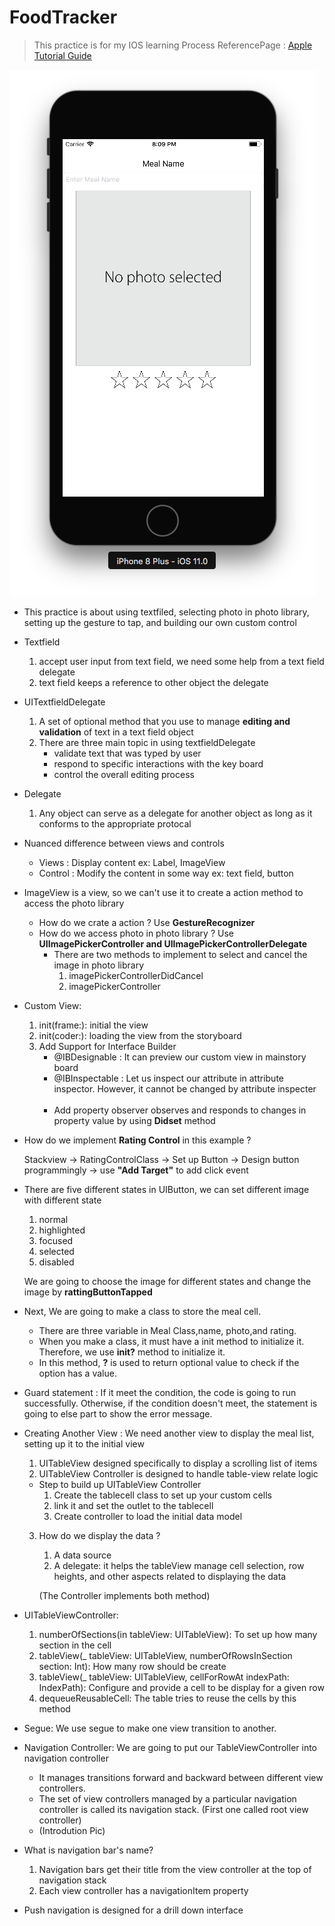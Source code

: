 # FoodTracker
> This practice is for my IOS learning Process
> ReferencePage : [Apple Tutorial Guide](https://developer.apple.com/library/content/referencelibrary/GettingStarted/DevelopiOSAppsSwift/index.html#//apple_ref/doc/uid/TP40015214-CH2-SW1)

![Default Interface](https://github.com/HermesKeng/FoodTracker/blob/master/images/default.png)

- This practice is about using textfiled, selecting photo in photo library, setting up the gesture to tap, and building our own custom control

- Textfield
  1. accept user input from text field, we need some help from a text field delegate
  2. text field keeps a reference to other object the delegate

- UITextfieldDelegate
  1. A set of optional method that you use to manage **editing and validation** of text in a text field object
  2. There are three main topic in using textfieldDelegate 
      - validate text that was typed by user 
      - respond to specific interactions with the key board 
      - control the overall editing process
- Delegate
  1. Any object can serve as a delegate for another object as long as it conforms to the appropriate protocal
  
- Nuanced difference between views and controls
  - Views : Display content ex: Label, ImageView
  - Control : Modify the content in some way ex: text field, button
  
- ImageView is a view, so we can't use it to create a action method to access the photo library
    - How do we crate a action ? Use **GestureRecognizer** 
    - How do we access photo in photo library ? Use **UIImagePickerController and UIImagePickerControllerDelegate**
      - There are two methods to implement to select and cancel the image in photo library
          1. imagePickerControllerDidCancel
          2. imagePickerController
          
- Custom View:
    1. init(frame:): initial the view 
    2. init(coder:): loading the view from the storyboard
    3. Add Support for Interface Builder
        - @IBDesignable : It can preview our custom view in mainstory board
        - @IBInspectable : Let us inspect our attribute in attribute inspector. However, it cannot be changed by attribute inspecter
        
        - Add property observer observes and responds to changes in property value by using **Didset** method
- How do we implement **Rating Control** in this example ?
   
   Stackview -> RatingControlClass -> Set up Button -> Design button programmingly -> use **"Add Target"** to add click event
- There are five different states in UIButton, we can set different image with different state
    1. normal
    2. highlighted
    3. focused
    4. selected
    5. disabled
    
    We are going to choose the image for different states and change the image by **rattingButtonTapped**

- Next, We are going to make a class to store the meal cell.
    - There are three variable in Meal Class,name, photo,and rating.
    - When you make a class, it must have a init method to initialize it. Therefore, we use **init?** method to initialize it.
    - In this method, **?** is used to return optional value to check if the option has a value.
    
- Guard statement : If it meet the condition, the code is going to run successfully. Otherwise, if the condition doesn't meet, the statement is going to else part to show the error message. 

- Creating Another View : We need another view to display the meal list, setting up it to the initial view
  1. UITableView designed specifically to display a scrolling list of items
  2. UITableView Controller is designed to handle table-view relate logic 
    - Step to build up UITableView Controller
      1. Create the tablecell class to set up your custom cells
      2. link it and set the outlet to the tablecell
      3. Create controller to load the initial data model
  3. How do we display the data ?
      1. A data source
      2. A delegate: it helps the tableView manage cell selection, row heights, and other aspects related to displaying the data

      (The Controller implements both method)
      
- UITableViewController: 
  1. numberOfSections(in tableView: UITableView): To set up how many section in the cell
  2. tableView(_ tableView: UITableView, numberOfRowsInSection section: Int): How many row should be create 
  3. tableView(_ tableView: UITableView, cellForRowAt indexPath: IndexPath): Configure and provide a cell to be display for a given row
  4. dequeueReusableCell: The table tries to reuse the cells by this method
  
- Segue: We use segue to make one view transition to another.
- Navigation Controller: We are going to put our TableViewController into navigation controller
  - It manages transitions forward and backward between different view controllers.
  - The set of view controllers managed by a particular navigation controller is called its navigation stack. (First one called root view controller)
  - (Introdution Pic)
  
- What is navigation bar's name?
  1. Navigation bars get their title from the view controller at the top of navigation stack
  2. Each view controller has a navigationItem property
- Push navigation is designed for a drill down interface



     
